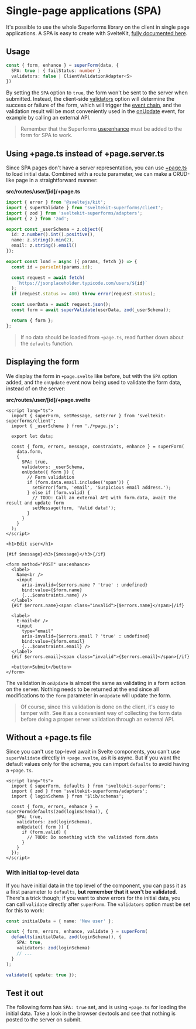<script lang="ts">
  import Head from '$lib/Head.svelte'
  import Form from './Form.svelte'
  import Next from '$lib/Next.svelte'
  import SuperDebug from 'sveltekit-superforms/client/SuperDebug.svelte'
  import { concepts } from '$lib/navigation/sections'

  export let data;
</script>

<Head title="Single-page application (SPA) mode" />

# Single-page applications (SPA)

It's possible to use the whole Superforms library on the client in single page applications. A SPA is easy to create with SvelteKit, [fully documented here](https://kit.svelte.dev/docs/single-page-apps).

## Usage

```ts
const { form, enhance } = superForm(data, {
  SPA: true | { failStatus: number }
  validators: false | ClientValidationAdapter<S>
})
```

By setting the `SPA` option to `true`, the form won't be sent to the server when submitted. Instead, the client-side [validators](/concepts/client-validation#validators) option will determine the success or failure of the form, which will trigger the [event chain](/concepts/events), and the validation result will be most conveniently used in the [onUpdate](/concepts/events#onupdate) event, for example by calling an external API.

> Remember that the Superforms [use:enhance](/concepts/enhance) must be added to the form for SPA to work.

## Using +page.ts instead of +page.server.ts

Since SPA pages don't have a server representation, you can use [+page.ts](https://kit.svelte.dev/docs/routing#page-page-js) to load initial data. Combined with a route parameter, we can make a CRUD-like page in a straightforward manner:

**src/routes/user/[id]/+page.ts**

```ts
import { error } from '@sveltejs/kit';
import { superValidate } from 'sveltekit-superforms/client';
import { zod } from 'sveltekit-superforms/adapters';
import { z } from 'zod';

export const _userSchema = z.object({
  id: z.number().int().positive(),
  name: z.string().min(2),
  email: z.string().email()
});

export const load = async ({ params, fetch }) => {
  const id = parseInt(params.id);

  const request = await fetch(
    `https://jsonplaceholder.typicode.com/users/${id}`
  );
  if (request.status >= 400) throw error(request.status);

  const userData = await request.json();
  const form = await superValidate(userData, zod(_userSchema));

  return { form };
};
```

> If no data should be loaded from `+page.ts`, read further down about the `defaults` function.

## Displaying the form

We display the form in `+page.svelte` like before, but with the `SPA` option added, and the `onUpdate` event now being used to validate the form data, instead of on the server:

**src/routes/user/[id]/+page.svelte**

```svelte
<script lang="ts">
  import { superForm, setMessage, setError } from 'sveltekit-superforms/client';
  import { _userSchema } from './+page.js';

  export let data;

  const { form, errors, message, constraints, enhance } = superForm(
    data.form,
    {
      SPA: true,
      validators: _userSchema,
      onUpdate({ form }) {
        // Form validation
        if (form.data.email.includes('spam')) {
          setError(form, 'email', 'Suspicious email address.');
        } else if (form.valid) {
          // TODO: Call an external API with form.data, await the result and update form
          setMessage(form, 'Valid data!');
        }
      }
    }
  );
</script>

<h1>Edit user</h1>

{#if $message}<h3>{$message}</h3>{/if}

<form method="POST" use:enhance>
  <label>
    Name<br />
    <input
      aria-invalid={$errors.name ? 'true' : undefined}
      bind:value={$form.name}
      {...$constraints.name} />
  </label>
  {#if $errors.name}<span class="invalid">{$errors.name}</span>{/if}

  <label>
    E-mail<br />
    <input
      type="email"
      aria-invalid={$errors.email ? 'true' : undefined}
      bind:value={$form.email}
      {...$constraints.email} />
  </label>
  {#if $errors.email}<span class="invalid">{$errors.email}</span>{/if}

  <button>Submit</button>
</form>
```

The validation in `onUpdate` is almost the same as validating in a form action on the server. Nothing needs to be returned at the end since all modifications to the `form` parameter in `onUpdate` will update the form.

> Of course, since this validation is done on the client, it's easy to tamper with. See it as a convenient way of collecting the form data before doing a proper server validation through an external API.

## Without a +page.ts file

Since you can't use top-level await in Svelte components, you can't use `superValidate` directly in `+page.svelte`, as it is async. But if you want the default values only for the schema, you can import `defaults` to avoid having a `+page.ts`.

```svelte
<script lang="ts">
  import { superForm, defaults } from 'sveltekit-superforms';
  import { zod } from 'sveltekit-superforms/adapters';
  import { loginSchema } from '$lib/schemas';

  const { form, errors, enhance } = superForm(defaults(zod(loginSchema)), {
    SPA: true,
    validators: zod(loginSchema),
    onUpdate({ form }) {
      if (form.valid) {
        // TODO: Do something with the validated form.data
      }
    }
  });
</script>
```

### With initial top-level data

If you have initial data in the top level of the component, you can pass it as a first parameter to `defaults`, **but remember that it won't be validated**. There's a trick though; if you want to show errors for the initial data, you can call `validate` directly after `superForm`. The `validators` option must be set for this to work:

```ts
const initialData = { name: 'New user' };

const { form, errors, enhance, validate } = superForm(
  defaults(initialData, zod(loginSchema)), {
    SPA: true,
    validators: zod(loginSchema)
    // ...
  }
);

validate({ update: true });
```

## Test it out

The following form has `SPA: true` set, and is using `+page.ts` for loading the initial data. Take a look in the browser devtools and see that nothing is posted to the server on submit.

<Form {data} />

<Next section={concepts} />
